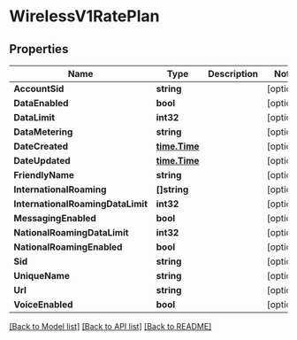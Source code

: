 # WirelessV1RatePlan

## Properties

Name | Type | Description | Notes
------------ | ------------- | ------------- | -------------
**AccountSid** | **string** |  | [optional] 
**DataEnabled** | **bool** |  | [optional] 
**DataLimit** | **int32** |  | [optional] 
**DataMetering** | **string** |  | [optional] 
**DateCreated** | [**time.Time**](time.Time.md) |  | [optional] 
**DateUpdated** | [**time.Time**](time.Time.md) |  | [optional] 
**FriendlyName** | **string** |  | [optional] 
**InternationalRoaming** | **[]string** |  | [optional] 
**InternationalRoamingDataLimit** | **int32** |  | [optional] 
**MessagingEnabled** | **bool** |  | [optional] 
**NationalRoamingDataLimit** | **int32** |  | [optional] 
**NationalRoamingEnabled** | **bool** |  | [optional] 
**Sid** | **string** |  | [optional] 
**UniqueName** | **string** |  | [optional] 
**Url** | **string** |  | [optional] 
**VoiceEnabled** | **bool** |  | [optional] 

[[Back to Model list]](../README.md#documentation-for-models) [[Back to API list]](../README.md#documentation-for-api-endpoints) [[Back to README]](../README.md)



